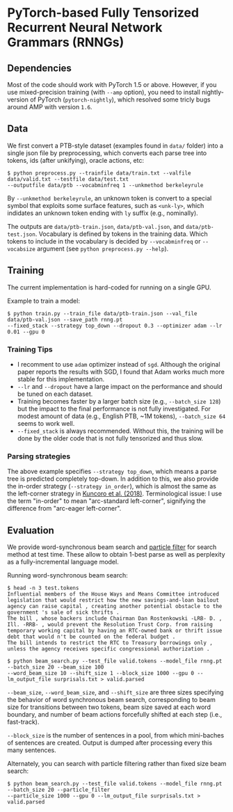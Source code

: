 # PyTorch-based Fully Tensorized Recurrent Neural Network Grammars (RNNGs)

## Dependencies
Most of the code should work with PyTorch 1.5 or above. However, if you use mixed-precision training (with `--amp` option), you need to install nightly-version of PyTorch (`pytorch-nightly`), which resolved some tricly bugs around AMP with version `1.6`.

## Data
We first convert a PTB-style dataset (examples found in `data/` folder) into a single json file by preprocessing, which converts each parse tree into tokens, ids (after unkifying), oracle actions, etc:
```
$ python preprocess.py --trainfile data/train.txt --valfile data/valid.txt --testfile data/test.txt 
--outputfile data/ptb --vocabminfreq 1 --unkmethod berkeleyrule
```
By `--unkmethod berkeleyrule`, an unknown token is convert to a special symbol that exploits some surface features, such as `<unk-ly>`, which indidates an unknown token ending with `ly` suffix (e.g., nominally).

The outputs are `data/ptb-train.json`, `data/ptb-val.json`, and `data/ptb-test.json`. Vocabulary is defined by tokens in the training data. Which tokens to include in the vocabulary is decided by `--vocabminfreq` or `--vocabsize` argument (see `python preprocess.py --help`).

## Training
The current implementation is hard-coded for running on a single GPU.

Example to train a model:
```
$ python train.py --train_file data/ptb-train.json --val_file data/ptb-val.json --save_path rnng.pt
--fixed_stack --strategy top_down --dropout 0.3 --optimizer adam --lr 0.01 --gpu 0
```

### Training Tips

- I recomment to use `adam` optimizer instead of `sgd`. Although the original paper reports the results with SGD, I found that Adam works much more stable for this implementation.
- `--lr` and `--dropout` have a large impact on the performance and should be tuned on each dataset.
- Training becomes faster by a larger batch size (e.g., `--batch_size 128`) but the impact to the final performance is not fully investigated. For modest amount of data (e.g., English PTB, ~1M tokens), `--batch_size 64` seems to work well.
- `--fixed_stack` is always recommended. Without this, the training will be done by the older code that is not fully tensorized and thus slow.

### Parsing strategies

The above example specifies `--strategy top_down`, which means a parse tree is predicted completely top-down. In addition to this, we also provide the in-order strategy (`--strategy in_order`), which is almost the same as the left-corner strategy in [Kuncoro et al. (2018)](https://www.aclweb.org/anthology/P18-1132/).
Terminological issue: I use the term "in-order" to mean "arc-standard left-corner", signifying the difference from "arc-eager left-corner".

## Evaluation
We provide word-synchronous beam search and [particle filter](https://www.aclweb.org/anthology/D19-1106/) for search method at test time. These allow to obtain 1-best parse as well as perplexity as a fully-incremental language model.

Running word-synchronous beam search:
```
$ head -n 3 test.tokens
Influential members of the House Ways and Means Committee introduced legislation that would restrict how the new savings-and-loan bailout agency can raise capital , creating another potential obstacle to the government 's sale of sick thrifts .
The bill , whose backers include Chairman Dan Rostenkowski -LRB- D. , Ill. -RRB- , would prevent the Resolution Trust Corp. from raising temporary working capital by having an RTC-owned bank or thrift issue debt that would n't be counted on the federal budget .
The bill intends to restrict the RTC to Treasury borrowings only , unless the agency receives specific congressional authorization .

$ python beam_search.py --test_file valid.tokens --model_file rnng.pt --batch_size 20 --beam_size 100
--word_beam_size 10 --shift_size 1 --block_size 1000 --gpu 0 --lm_output_file surprisals.txt > valid.parsed
```

`--beam_size`, `--word_beam_size`, and `--shift_size` are three sizes specifying the behavior of word synchronous beam search, corresponding to beam size for transitions between two tokens, beam size saved at each word boundary, and number of beam actions forcefully shifted at each step (i.e., fast-track).

`--block_size` is the number of sentences in a pool, from which mini-baches of sentences are created. Output is dumped after processing every this many sentences.

Alternately, you can search with particle filtering rather than fixed size beam search:
```
$ python beam_search.py --test_file valid.tokens --model_file rnng.pt --batch_size 20 --particle_filter
--particle_size 1000 --gpu 0 --lm_output_file surprisals.txt > valid.parsed
```
